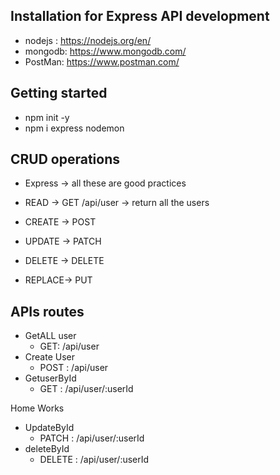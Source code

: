 ## Installation for Express API development 
* nodejs : https://nodejs.org/en/
* mongodb: https://www.mongodb.com/
* PostMan: https://www.postman.com/
 

 ## Getting started
 * npm init -y
 * npm i express nodemon

 ## CRUD operations
 * Express -> all these are  good practices 
 * READ  -> GET
        /api/user -> return all the users
 * CREATE -> POST
   
 * UPDATE -> PATCH
 
 * DELETE -> DELETE
 * REPLACE-> PUT


 ## APIs routes 
* GetALL user
   * GET: /api/user 
* Create User
   * POST : /api/user
* GetuserById
   * GET : /api/user/:userId

Home Works 
* UpdateById
   * PATCH : /api/user/:userId
* deleteById
   * DELETE : /api/user/:userId 
      